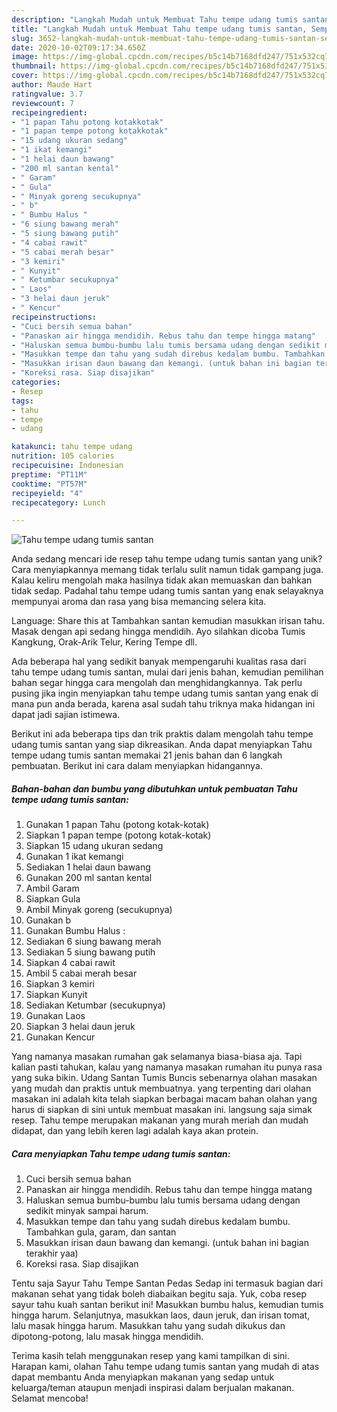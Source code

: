 ```yaml
---
description: "Langkah Mudah untuk Membuat Tahu tempe udang tumis santan, Sempurna"
title: "Langkah Mudah untuk Membuat Tahu tempe udang tumis santan, Sempurna"
slug: 3652-langkah-mudah-untuk-membuat-tahu-tempe-udang-tumis-santan-sempurna
date: 2020-10-02T09:17:34.650Z
image: https://img-global.cpcdn.com/recipes/b5c14b7168dfd247/751x532cq70/tahu-tempe-udang-tumis-santan-foto-resep-utama.jpg
thumbnail: https://img-global.cpcdn.com/recipes/b5c14b7168dfd247/751x532cq70/tahu-tempe-udang-tumis-santan-foto-resep-utama.jpg
cover: https://img-global.cpcdn.com/recipes/b5c14b7168dfd247/751x532cq70/tahu-tempe-udang-tumis-santan-foto-resep-utama.jpg
author: Maude Hart
ratingvalue: 3.7
reviewcount: 7
recipeingredient:
- "1 papan Tahu potong kotakkotak"
- "1 papan tempe potong kotakkotak"
- "15 udang ukuran sedang"
- "1 ikat kemangi"
- "1 helai daun bawang"
- "200 ml santan kental"
- " Garam"
- " Gula"
- " Minyak goreng secukupnya"
- " b"
- " Bumbu Halus "
- "6 siung bawang merah"
- "5 siung bawang putih"
- "4 cabai rawit"
- "5 cabai merah besar"
- "3 kemiri"
- " Kunyit"
- " Ketumbar secukupnya"
- " Laos"
- "3 helai daun jeruk"
- " Kencur"
recipeinstructions:
- "Cuci bersih semua bahan"
- "Panaskan air hingga mendidih. Rebus tahu dan tempe hingga matang"
- "Haluskan semua bumbu-bumbu lalu tumis bersama udang dengan sedikit minyak sampai harum."
- "Masukkan tempe dan tahu yang sudah direbus kedalam bumbu. Tambahkan gula, garam, dan santan"
- "Masukkan irisan daun bawang dan kemangi. (untuk bahan ini bagian terakhir yaa)"
- "Koreksi rasa. Siap disajikan"
categories:
- Resep
tags:
- tahu
- tempe
- udang

katakunci: tahu tempe udang 
nutrition: 105 calories
recipecuisine: Indonesian
preptime: "PT11M"
cooktime: "PT57M"
recipeyield: "4"
recipecategory: Lunch

---
```



![Tahu tempe udang tumis santan](https://img-global.cpcdn.com/recipes/b5c14b7168dfd247/751x532cq70/tahu-tempe-udang-tumis-santan-foto-resep-utama.jpg)

Anda sedang mencari ide resep tahu tempe udang tumis santan yang unik? Cara menyiapkannya memang tidak terlalu sulit namun tidak gampang juga. Kalau keliru mengolah maka hasilnya tidak akan memuaskan dan bahkan tidak sedap. Padahal tahu tempe udang tumis santan yang enak selayaknya mempunyai aroma dan rasa yang bisa memancing selera kita.

Language: Share this at Tambahkan santan kemudian masukkan irisan tahu. Masak dengan api sedang hingga mendidih. Ayo silahkan dicoba Tumis Kangkung, Orak-Arik Telur, Kering Tempe dll.

Ada beberapa hal yang sedikit banyak mempengaruhi kualitas rasa dari tahu tempe udang tumis santan, mulai dari jenis bahan, kemudian pemilihan bahan segar hingga cara mengolah dan menghidangkannya. Tak perlu pusing jika ingin menyiapkan tahu tempe udang tumis santan yang enak di mana pun anda berada, karena asal sudah tahu triknya maka hidangan ini dapat jadi sajian istimewa.


Berikut ini ada beberapa tips dan trik praktis dalam mengolah tahu tempe udang tumis santan yang siap dikreasikan. Anda dapat menyiapkan Tahu tempe udang tumis santan memakai 21 jenis bahan dan 6 langkah pembuatan. Berikut ini cara dalam menyiapkan hidangannya.

<!--inarticleads1-->

##### Bahan-bahan dan bumbu yang dibutuhkan untuk pembuatan Tahu tempe udang tumis santan:

1. Gunakan 1 papan Tahu (potong kotak-kotak)
1. Siapkan 1 papan tempe (potong kotak-kotak)
1. Siapkan 15 udang ukuran sedang
1. Gunakan 1 ikat kemangi
1. Sediakan 1 helai daun bawang
1. Gunakan 200 ml santan kental
1. Ambil  Garam
1. Siapkan  Gula
1. Ambil  Minyak goreng (secukupnya)
1. Gunakan  b
1. Gunakan  Bumbu Halus :
1. Sediakan 6 siung bawang merah
1. Sediakan 5 siung bawang putih
1. Siapkan 4 cabai rawit
1. Ambil 5 cabai merah besar
1. Siapkan 3 kemiri
1. Siapkan  Kunyit
1. Sediakan  Ketumbar (secukupnya)
1. Gunakan  Laos
1. Siapkan 3 helai daun jeruk
1. Gunakan  Kencur


Yang namanya masakan rumahan gak selamanya biasa-biasa aja. Tapi kalian pasti tahukan, kalau yang namanya masakan rumahan itu punya rasa yang suka bikin. Udang Santan Tumis Buncis sebenarnya olahan masakan yang mudah dan praktis untuk membuatnya. yang terpenting dari olahan masakan ini adalah kita telah siapkan berbagai macam bahan olahan yang harus di siapkan di sini untuk membuat masakan ini. langsung saja simak resep. Tahu tempe merupakan makanan yang murah meriah dan mudah didapat, dan yang lebih keren lagi adalah kaya akan protein. 

<!--inarticleads2-->

##### Cara menyiapkan Tahu tempe udang tumis santan:

1. Cuci bersih semua bahan
1. Panaskan air hingga mendidih. Rebus tahu dan tempe hingga matang
1. Haluskan semua bumbu-bumbu lalu tumis bersama udang dengan sedikit minyak sampai harum.
1. Masukkan tempe dan tahu yang sudah direbus kedalam bumbu. Tambahkan gula, garam, dan santan
1. Masukkan irisan daun bawang dan kemangi. (untuk bahan ini bagian terakhir yaa)
1. Koreksi rasa. Siap disajikan


Tentu saja Sayur Tahu Tempe Santan Pedas Sedap ini termasuk bagian dari makanan sehat yang tidak boleh diabaikan begitu saja. Yuk, coba resep sayur tahu kuah santan berikut ini! Masukkan bumbu halus, kemudian tumis hingga harum. Selanjutnya, masukkan laos, daun jeruk, dan irisan tomat, lalu masak hingga harum. Masukkan tahu yang sudah dikukus dan dipotong-potong, lalu masak hingga mendidih. 

Terima kasih telah menggunakan resep yang kami tampilkan di sini. Harapan kami, olahan Tahu tempe udang tumis santan yang mudah di atas dapat membantu Anda menyiapkan makanan yang sedap untuk keluarga/teman ataupun menjadi inspirasi dalam berjualan makanan. Selamat mencoba!
